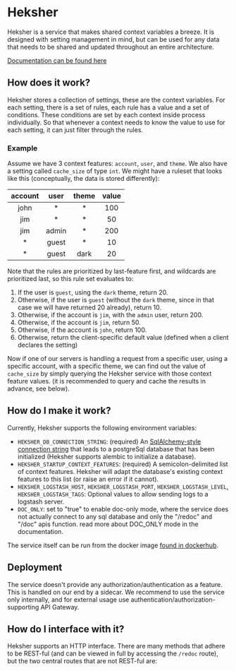 # Heksher
Heksher is a service that makes shared context variables a breeze. It is designed with setting management in mind, but
can be used for any data that needs to be shared and updated throughout an entire architecture.

[Documentation can be found here](https://heksher.readthedocs.io/en/latest/)

## How does it work?
Heksher stores a collection of settings, these are the context variables. For each setting, there is a set of rules,
each rule has a value and a set of conditions. These conditions are set by each context inside process individually.
So that whenever a context needs to know the value to use for each setting, it can just filter through the rules. 

### Example
Assume we have 3 context features: `account`, `user`, and `theme`. We also have a setting called `cache_size` of type
`int`. We might have a ruleset that looks like this (conceptually, the data is stored differently):

|account|user|theme|value
|:---:|:---:|:---:|:---:
|john|*|*|100
|jim|*|*|50
|jim|admin|*|200
|*|guest|*|10
|*|guest|dark|20

Note that the rules are prioritized by last-feature first, and wildcards are prioritized last, so this rule set
evaluates to:
1. If the user is `guest`, using the `dark` theme, return 20.
1. Otherwise, if the user is `guest` (without the `dark` theme, since in that case we will have returned 20 already),
  return 10.
1. Otherwise, if the account is `jim`, with the `admin` user, return 200.
1. Otherwise, if the account is `jim`, return 50.
1. Otherwise, if the account is `john`, return 100.
1. Otherwise, return the client-specific default value (defined when a client declares the setting)

Now if one of our servers is handling a request from a specific user, using a specific account, with a specific theme,
we can find out the value of `cache_size` by simply querying the Heksher service with those context feature values.
(it is recommended to query and cache the results in advance, see below).

## How do I make it work?
Currently, Heksher supports the following environment variables:
* `HEKSHER_DB_CONNECTION_STRING`: (required) An [SqlAlchemy-style connection string](https://docs.sqlalchemy.org/en/14/core/engines.html#database-urls)
 that leads to a postgreSql database that has been initialized (Heksher supports alembic to initialize a database).
* `HEKSHER_STARTUP_CONTEXT_FEATURES`: (required) A semicolon-delimited list of context features. Heksher will adapt the
  database's existing context features to this list (or raise an error if it cannot).
* `HEKSHER_LOGSTASH_HOST`, `HEKSHER_LOGSTASH_PORT`, `HEKSHER_LOGSTASH_LEVEL`, `HEKSHER_LOGSTASH_TAGS`: Optional values
  to allow sending logs to a logstash server.
* `DOC_ONLY`: set to "true" to enable doc-only mode, where the service does not actually connect to any sql database
and only the "/redoc" and "/doc" apis function. read more about DOC_ONLY mode in the documentation.

The service itself can be run from the docker image [found in dockerhub](https://hub.docker.com/repository/docker/biocatchltd/heksher).

## Deployment
The service doesn't provide any authorization/authentication as a feature. This is handled on our end by a sidecar. We recommend to use the service only internally, and for external usage use authentication/authorization-supporting API Gateway.

## How do I interface with it?
Heksher supports an HTTP interface. There are many methods that adhere to be REST-ful (and can be viewed in full by
accessing the `/redoc` route), but the two central routes that are not REST-ful are:

